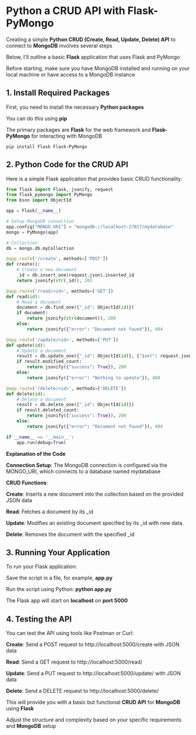 # Python a CRUD API with Flask-PyMongo

Creating a simple **Python CRUD (Create, Read, Update, Delete) API** to connect to **MongoDB** involves several steps

Below, I'll outline a basic **Flask** application that uses Flask and PyMongo

Before starting, make sure you have MongoDB installed and running on your local machine or have access to a MongoDB instance

## 1. Install Required Packages

First, you need to install the necessary **Python packages**

You can do this using **pip**

The primary packages are **Flask** for the web framework and **Flask-PyMongo** for interacting with MongoDB

```
pip install Flask Flask-PyMongo
```

## 2. Python Code for the CRUD API

Here is a simple Flask application that provides basic CRUD functionality:

```python
from flask import Flask, jsonify, request
from flask_pymongo import PyMongo
from bson import ObjectId

app = Flask(__name__)

# Setup MongoDB connection
app.config["MONGO_URI"] = "mongodb://localhost:27017/mydatabase"
mongo = PyMongo(app)

# Collection
db = mongo.db.myCollection

@app.route('/create', methods=['POST'])
def create():
    # Create a new document
    _id = db.insert_one(request.json).inserted_id
    return jsonify(str(_id)), 201

@app.route('/read/<id>', methods=['GET'])
def read(id):
    # Read a document
    document = db.find_one({"_id": ObjectId(id)})
    if document:
        return jsonify(str(document)), 200
    else:
        return jsonify({"error": "Document not found"}), 404

@app.route('/update/<id>', methods=['PUT'])
def update(id):
    # Update a document
    result = db.update_one({"_id": ObjectId(id)}, {"$set": request.json})
    if result.modified_count:
        return jsonify({"success": True}), 200
    else:
        return jsonify({"error": "Nothing to update"}), 400

@app.route('/delete/<id>', methods=['DELETE'])
def delete(id):
    # Delete a document
    result = db.delete_one({"_id": ObjectId(id)})
    if result.deleted_count:
        return jsonify({"success": True}), 200
    else:
        return jsonify({"error": "Document not found"}), 404

if __name__ == '__main__':
    app.run(debug=True)
```

**Explanation of the Code**

**Connection Setup**: The MongoDB connection is configured via the MONGO_URI, which connects to a database named mydatabase

**CRUD Functions**:

**Create**: Inserts a new document into the collection based on the provided JSON data

**Read**: Fetches a document by its _id

**Update**: Modifies an existing document specified by its _id with new data

**Delete**: Removes the document with the specified _id

## 3. Running Your Application

To run your Flask application:

Save the script in a file, for example, **app.py**

Run the script using Python: **python app.py**

The Flask app will start on **localhost** on **port 5000**

## 4. Testing the API

You can test the API using tools like Postman or Curl:

**Create**: Send a POST request to http://localhost:5000/create with JSON data

**Read**: Send a GET request to http://localhost:5000/read/<id>

**Update**: Send a PUT request to http://localhost:5000/update/<id> with JSON data

**Delete**: Send a DELETE request to http://localhost:5000/delete/<id>

This will provide you with a basic but functional **CRUD API** for **MongoDB** using **Flask**

Adjust the structure and complexity based on your specific requirements and **MongoDB** setup
